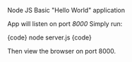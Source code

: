 Node JS Basic "Hello World" application

App will listen on port *8000*
Simply run:

{code}
node server.js
{code}

Then view the browser on port 8000.